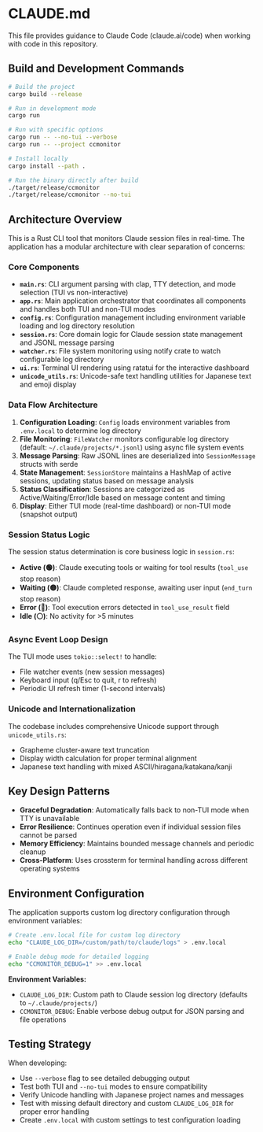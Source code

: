 # CLAUDE.md

This file provides guidance to Claude Code (claude.ai/code) when working with code in this repository.

## Build and Development Commands

```bash
# Build the project
cargo build --release

# Run in development mode
cargo run

# Run with specific options
cargo run -- --no-tui --verbose
cargo run -- --project ccmonitor

# Install locally
cargo install --path .

# Run the binary directly after build
./target/release/ccmonitor
./target/release/ccmonitor --no-tui
```

## Architecture Overview

This is a Rust CLI tool that monitors Claude session files in real-time. The application has a modular architecture with clear separation of concerns:

### Core Components

- **`main.rs`**: CLI argument parsing with clap, TTY detection, and mode selection (TUI vs non-interactive)
- **`app.rs`**: Main application orchestrator that coordinates all components and handles both TUI and non-TUI modes
- **`config.rs`**: Configuration management including environment variable loading and log directory resolution
- **`session.rs`**: Core domain logic for Claude session state management and JSONL message parsing
- **`watcher.rs`**: File system monitoring using notify crate to watch configurable log directory
- **`ui.rs`**: Terminal UI rendering using ratatui for the interactive dashboard
- **`unicode_utils.rs`**: Unicode-safe text handling utilities for Japanese text and emoji display

### Data Flow Architecture

1. **Configuration Loading**: `Config` loads environment variables from `.env.local` to determine log directory
2. **File Monitoring**: `FileWatcher` monitors configurable log directory (default: `~/.claude/projects/*.jsonl`) using async file system events
3. **Message Parsing**: Raw JSONL lines are deserialized into `SessionMessage` structs with serde
4. **State Management**: `SessionStore` maintains a HashMap of active sessions, updating status based on message analysis
5. **Status Classification**: Sessions are categorized as Active/Waiting/Error/Idle based on message content and timing
6. **Display**: Either TUI mode (real-time dashboard) or non-TUI mode (snapshot output)

### Session Status Logic

The session status determination is core business logic in `session.rs`:
- **Active (🟢)**: Claude executing tools or waiting for tool results (`tool_use` stop reason)
- **Waiting (🟡)**: Claude completed response, awaiting user input (`end_turn` stop reason)  
- **Error (🔴)**: Tool execution errors detected in `tool_use_result` field
- **Idle (⚪)**: No activity for >5 minutes

### Async Event Loop Design

The TUI mode uses `tokio::select!` to handle:
- File watcher events (new session messages)
- Keyboard input (q/Esc to quit, r to refresh)
- Periodic UI refresh timer (1-second intervals)

### Unicode and Internationalization

The codebase includes comprehensive Unicode support through `unicode_utils.rs`:
- Grapheme cluster-aware text truncation
- Display width calculation for proper terminal alignment
- Japanese text handling with mixed ASCII/hiragana/katakana/kanji

## Key Design Patterns

- **Graceful Degradation**: Automatically falls back to non-TUI mode when TTY is unavailable
- **Error Resilience**: Continues operation even if individual session files cannot be parsed
- **Memory Efficiency**: Maintains bounded message channels and periodic cleanup
- **Cross-Platform**: Uses crossterm for terminal handling across different operating systems

## Environment Configuration

The application supports custom log directory configuration through environment variables:

```bash
# Create .env.local file for custom log directory
echo "CLAUDE_LOG_DIR=/custom/path/to/claude/logs" > .env.local

# Enable debug mode for detailed logging
echo "CCMONITOR_DEBUG=1" >> .env.local
```

**Environment Variables:**
- `CLAUDE_LOG_DIR`: Custom path to Claude session log directory (defaults to `~/.claude/projects/`)
- `CCMONITOR_DEBUG`: Enable verbose debug output for JSON parsing and file operations

## Testing Strategy

When developing:
- Use `--verbose` flag to see detailed debugging output
- Test both TUI and `--no-tui` modes to ensure compatibility
- Verify Unicode handling with Japanese project names and messages
- Test with missing default directory and custom `CLAUDE_LOG_DIR` for proper error handling
- Create `.env.local` with custom settings to test configuration loading